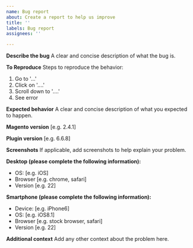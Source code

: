 ```yaml
---
name: Bug report
about: Create a report to help us improve
title: ''
labels: Bug report
assignees: ''

---
```


<!---
Making your own contribution is easy, encouraged and greatly appreciated! We will put effort into reviewing and merging your PR quickly. For more info, please refer to the contribution guidelines: https://github.com/Adyen/adyen-magento2/blob/develop/CONTRIBUTING.md
-->

**Describe the bug**
A clear and concise description of what the bug is.

**To Reproduce**
Steps to reproduce the behavior:
1. Go to '...'
2. Click on '....'
3. Scroll down to '....'
4. See error

**Expected behavior**
A clear and concise description of what you expected to happen.

**Magento version**
[e.g. 2.4.1]

**Plugin version**
[e.g. 6.6.8]

**Screenshots**
If applicable, add screenshots to help explain your problem.

**Desktop (please complete the following information):**
 - OS: [e.g. iOS]
 - Browser [e.g. chrome, safari]
 - Version [e.g. 22]

**Smartphone (please complete the following information):**
 - Device: [e.g. iPhone6]
 - OS: [e.g. iOS8.1]
 - Browser [e.g. stock browser, safari]
 - Version [e.g. 22]

**Additional context**
Add any other context about the problem here.
